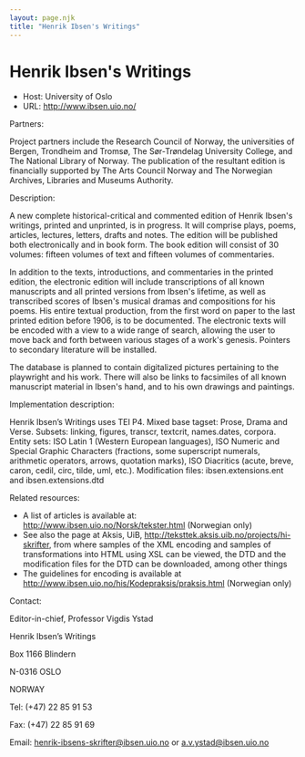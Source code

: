 ```yaml
---
layout: page.njk
title: "Henrik Ibsen's Writings"
---
```

# Henrik Ibsen's Writings















* Host: University of Oslo
* URL: <http://www.ibsen.uio.no/>



Partners:


 Project partners include the Research Council of
 Norway, the universities of Bergen, Trondheim and Tromsø, The Sør-Trøndelag
 University College, and The National Library of Norway. The publication of the
 resultant edition is financially supported by The Arts Council Norway and The
 Norwegian Archives, Libraries and Museums Authority. 



Description:


 A new complete historical-critical and commented edition of Henrik Ibsen's writings,
 printed and unprinted, is in progress. It will comprise plays, poems, articles,
 lectures, letters, drafts and notes. The edition will be published both
 electronically and in book form. The book edition will consist of 30 volumes:
 fifteen volumes of text and fifteen volumes of commentaries. 


In addition to the texts, introductions, and commentaries in the printed edition,
 the
 electronic edition will include transcriptions of all known manuscripts and all
 printed versions from Ibsen's lifetime, as well as transcribed scores of Ibsen's
 musical dramas and compositions for his poems. His entire textual production, from
 the first word on paper to the last printed edition before 1906, is to be
 documented. The electronic texts will be encoded with a view to a wide range of
 search, allowing the user to move back and forth between various stages of a work's
 genesis. Pointers to secondary literature will be installed. 


The database is planned to contain digitalized pictures pertaining to the playwright
 and his work. There will also be links to facsimiles of all known manuscript
 material in Ibsen's hand, and to his own drawings and paintings. 



Implementation description:


 Henrik Ibsen’s Writings uses TEI P4.
 Mixed base tagset: Prose, Drama and Verse. Subsets: linking, figures, transcr,
 textcrit, names.dates, corpora. Entity sets: ISO Latin 1 (Western European
 languages), ISO Numeric and Special Graphic Characters (fractions, some superscript
 numerals, arithmetic operators, arrows, quotation marks), ISO Diacritics (acute,
 breve, caron, cedil, circ, tilde, uml, etc.). Modification files:
 ibsen.extensions.ent and ibsen.extensions.dtd 



Related resources:






* A list of articles is available at: <http://www.ibsen.uio.no/Norsk/tekster.html> (Norwegian only)
* See also the page at Aksis, UiB, <http://teksttek.aksis.uib.no/projects/hi-skrifter>, from where
 samples of the XML encoding and samples of transformations into HTML using
 XSL can be viewed, the DTD and the modification files for the DTD can be
 downloaded, among other things
* The guidelines for encoding is available at <http://www.ibsen.uio.no/his/Kodepraksis/praksis.html>
 (Norwegian only)



Contact:



Editor-in-chief, Professor Vigdis Ystad


Henrik Ibsen’s Writings


Box 1166 Blindern


N-0316 OSLO


NORWAY


Tel: (+47) 22 85 91 53


Fax: (+47) 22 85 91 69


Email: [henrik-ibsens-skrifter@ibsen.uio.no](mailto:henrik-ibsens-skrifter@ibsen.uio.no) or [a.v.ystad@ibsen.uio.no](mailto:a.v.ystad@ibsen.uio.no)





